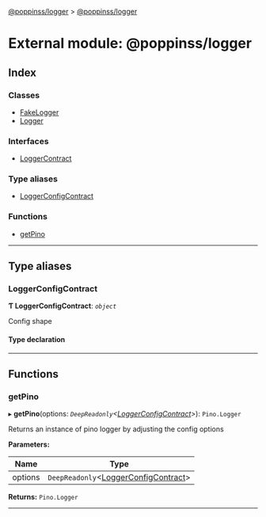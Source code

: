 [@poppinss/logger](../README.md) > [@poppinss/logger](../modules/_poppinss_logger.md)

# External module: @poppinss/logger

## Index

### Classes

* [FakeLogger](../classes/_poppinss_logger.fakelogger.md)
* [Logger](../classes/_poppinss_logger.logger.md)

### Interfaces

* [LoggerContract](../interfaces/_poppinss_logger.loggercontract.md)

### Type aliases

* [LoggerConfigContract](_poppinss_logger.md#loggerconfigcontract)

### Functions

* [getPino](_poppinss_logger.md#getpino)

---

## Type aliases

<a id="loggerconfigcontract"></a>

###  LoggerConfigContract

**Ƭ LoggerConfigContract**: *`object`*

Config shape

#### Type declaration

___

## Functions

<a id="getpino"></a>

###  getPino

▸ **getPino**(options: *`DeepReadonly`<[LoggerConfigContract](_poppinss_logger.md#loggerconfigcontract)>*): `Pino.Logger`

Returns an instance of pino logger by adjusting the config options

**Parameters:**

| Name | Type |
| ------ | ------ |
| options | `DeepReadonly`<[LoggerConfigContract](_poppinss_logger.md#loggerconfigcontract)> |

**Returns:** `Pino.Logger`

___

